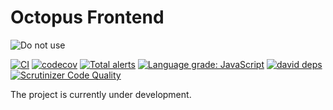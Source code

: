 Octopus Frontend
==========
![Do not use](https://img.shields.io/badge/Under%20development-Don't%20use-red)

[![CI](https://github.com/aspirantzhang/octopus-frontend/actions/workflows/ci.yml/badge.svg)](https://github.com/aspirantzhang/octopus-frontend/actions/workflows/ci.yml)
[![codecov](https://codecov.io/gh/aspirantzhang/octopus-frontend/branch/master/graph/badge.svg?token=7I7NM71FH7)](https://codecov.io/gh/aspirantzhang/octopus-frontend)
[![Total alerts](https://img.shields.io/lgtm/alerts/g/aspirantzhang/octopus-frontend.svg?logo=lgtm&logoWidth=18)](https://lgtm.com/projects/g/aspirantzhang/octopus-frontend/alerts/)
[![Language grade: JavaScript](https://img.shields.io/lgtm/grade/javascript/g/aspirantzhang/octopus-frontend.svg?logo=lgtm&logoWidth=18)](https://lgtm.com/projects/g/aspirantzhang/octopus-frontend/context:javascript)
[![david deps](https://img.shields.io/david/aspirantzhang/octopus-frontend)](https://david-dm.org/aspirantzhang/octopus-frontend)
[![Scrutinizer Code Quality](https://scrutinizer-ci.com/g/aspirantzhang/octopus-frontend/badges/quality-score.png?b=master)](https://scrutinizer-ci.com/g/aspirantzhang/octopus-frontend/?branch=master)


The project is currently under development.
